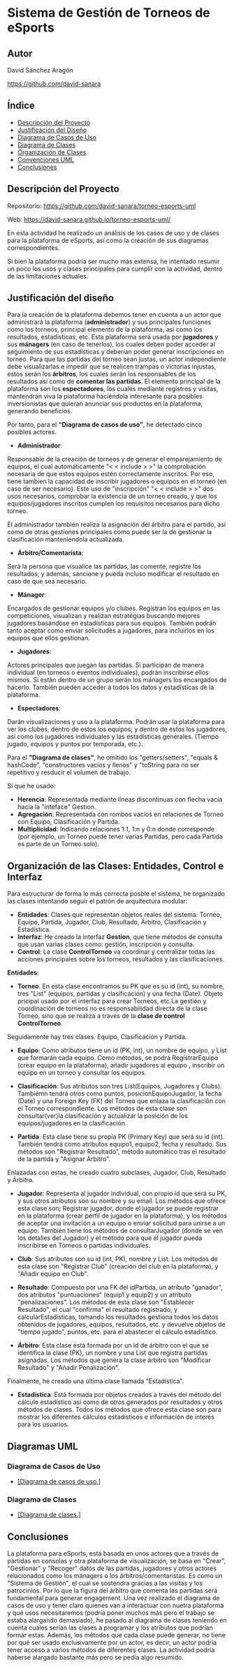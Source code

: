 # Sistema de Gestión de Torneos de eSports

## Autor

David Sánchez Aragón

https://github.com/david-sanara

## Índice
- [Descripción del Proyecto](#descripción-del-proyecto)
- [Justificación del Diseño](#justificación-del-diseño)
- [Diagrama de Casos de Uso](#diagrama-de-casos-de-uso)
- [Diagrama de Clases](#diagrama-de-clases)
- [Organización de Clases](#organización-de-clases-entidades-control-e-interfaz)
- [Convenciones UML](#convenciones-uml-utilizadas)
- [Conclusiones](#conclusiones)

## Descripción del Proyecto

Repositorio: https://github.com/david-sanara/torneo-esports-uml

Web: https://david-sanara.github.io/torneo-esports-uml/

En esta actividad he realizado un análisis de los casos de uso y de clases para la plataforma de eSports, así como la creación de sus diagramas correspondientes.

Si bien la plataforma podría ser mucho más extensa, he intentado resumir un poco los usos y clases principales para cumplir con la actividad, dentro de las limitaciones actuales.

## Justificación del diseño

Para la creación de la plataforma debemos tener en cuenta a un actor que administrará la plataforma (**administrador**) y sus principales funciones como los torneos, principal elemento de la plataforma, así como los resultados, estadísticas, etc.
Esta plataforma será usada por **jugadores** y sus **mánagers** (en caso de tenerlos), los cuales deben poder acceder al seguimiento de sus estadísticas y deberían poder generar inscripciones en torneo.
Para que las partidas del torneo sean justas, un actor independiente debe visualizarlas e impedir que se realicen trampas o victorias injustas, estos serán los **árbitros**, los cuales serán los responsables de los resultados así como de **comentar las partidas**.
El elemento principal de la plataforma son los **espectadores**, los cuales mediante registros y visitas, mantendrán viva la plataforma haciéndola interesante para posibles inversionistas que quieran anunciar sus productos en la plataforma, generando beneficios.

Por tanto, para el **“Diagrama de casos de uso”**, he detectado cinco posibles actores. 

- **Administrador**: 

Responsable de la creación de torneos y de generar el emparejamiento de equipos, el cual automáticamente "< < include > >" la comprobación necesaria de que estos equipos estén correctamente inscritos.
Por eso, tiene tambien la capacidad de inscribir jugadores o equipos en el torneo (en caso de ser necesario). Este uso de "inscripción" "< < include > >" dos usos necesarios, comprobar la existencia de un torneo creado, y que los equipos/jugadores inscritos cumplen los requisitos necesarios para dicho torneo.

El administrador también realiza la asignación del árbitro para el partido, así como de otras gestiones principales como puede ser la de gestionar la clasificación manteniendola actualizada.

- **Árbitro/Comentarista**:

Será la persona que visualice las partidas, las comente, registre los resultados, y además, sancione y pueda incluso modificar el resultado en caso de que sea necesario.

- **Mánager**:

Encargados de gestionar equipos y/o clubes. Registran los equipos en las competiciones, visualizan y realizan estratégias buscando mejores jugadores basándose en estadísticas para sus equipos. También podrán tanto aceptar como enviar solicitudes a jugadores, para incluirlos en los equipos que ellos gestionan.

- **Jugadores**:

Actores principales que juegan las partidas. Si participan de manera individual (en torneos o eventos individuales), podrán inscribirse ellos mismos. Si están dentro de un grupo serán los mánagers los encargados de hacerlo. También pueden acceder a todos los datos y estadísticas de la plataforma.

- **Espectadores**:

Darán visualizaciones y uso a la plataforma. Podrán usar la plataforma para ver los clubes, dentro de estos los equipos, y dentro de estos los jugadores, así como los jugadores individuales y las estadísticas generales. (Tiempo jugado, equipos y puntos por temporada, etc.).


Para el **"Diagrama de clases"**, he omitido los "getters/setters", "equals & hashCode", "constructores vacíos y llenos" y "toString para no ser repetitivo y resducir el volumen de trabajo. 

Sí que he usado:

- **Herencia**: Representada mediante líneas discontinuas con flecha vacía hacia la "inteface" Gestion.
- **Agregación**: Representada con rombos vacíos en relaciones de Torneo con Equipo, Clasificación y Partida.
- **Multiplicidad**: Indicando relaciones 1:1, 1:n y 0:n donde corresponde (por ejemplo, un Torneo puede tener varias Partidas, pero cada Partida es parte de un Torneo solo).


## Organización de las Clases: Entidades, Control e Interfaz

Para estructurar de forma lo más correcta posble el sistema, he organizado las clases intentando seguir el patrón de arquitectura modular:

- **Entidades**: Clases que representan objetos reales del sistema: Torneo, Equipo, Partida, Jugador, Club, Resultado, Árbitro, Clasificación y Estadística.
- **Interfaz**: He creado la interfaz **Gestion**, que tiene métodos de consulta que usan varias clases como: gestión, inscripción y consulta.
- **Control**: La clase **ControlTorneo** va coordinar y centralizar todas las acciones principales sobre los torneos, resultados y las clasificaciones.

**Entidades**:

* **Torneo**. En esta clase encontramos su PK que es su id (int), su nombre, tres "List" (equipos, partidas y clasificación) y una fecha (Date).
Objeto pricipal usado por el interfaz para crear Torneos, etc.La gestión y coordinación de torneos no es responsabilidad directa de la clase Torneo, sino que se realiza a través de la **clase de control ControlTorneo**.

Seguidamente hay tres clases. Equipo, Clasificación y Partida.

* **Equipo**: Como atributos tiene un id (PK, int), un nombre de equipo, y List<Jugador> que formarán cada equipo. Como métodos, se podrá RegistrarEquipo (crear equipo en la plataforma), añadir jugadores al equipo , inscribir un equipo en un torneo y consultar los equipos.

* **Clasificación**: Sus atributos son tres List(Equipos, Jugadores y Clubs). Tambiémn tendrá otros como puntos, posicionEquipoJugador, la fecha (Date) y una Foreign Key (FK) del Torneo que enlaza la clasificación con el Torneo correspondiente. Los métodos de esta clase son consultar(ver)la clasificación y actualizar la posición de los equipos/jugadores en la clasificación.

* **Partida**: Esta clase tiene su propia PK (Primary Key) que será su id (int). También tendrá como atributos equipo1, equipo2, fecha y resultado. Sus métodos son "Registrar Resultado", método automático tras el resultado de la partida y "Asignar Árbitro".

Enlazadas con estas, he creado cuatro subclases, Jugador, Club, Resultado y Árbitro.

* **Jugador**: Representa al jugador individual, con propio id que será su PK, y sus otros atributos son su nombre y su email. Los métodos que ofrece esta clase son; Registrar jugador, donde el jugador se puede registrar en la plataforma (crear perfil de jugador en la plataforma), y los métodos de aceptar una invitación a un equipo o enviar solicitud para unirse a un equipo. También tiene los métodos de consultarJugador (donde se ven los detalles del Jugador) y el método para que el jugador pueda inscribirse en Torneos o partidas individuales.

* **Club**: Sus atributos son su id (int, PK), nombre y List<Equipo>. Los métodos de esta clase son "Registrar Club" (creación del club en la plataforma), y "Añadir equipo en Club".

* **Resultado**: Compuesto por una FK del idPartida, un atributo "ganador", dos atributos "puntuaciones" (equip1 y equip2) y un atributo "penalizaciones". Los métodos de esta clase son "Establecer Resultado", el cual "confirma" el resultado registrado, y calcularEstadísticas, tomando los resultados gestiona todos los datos obtenidos de jugadores, equipos, resultados, etc. y devuelve objetos de "tiempo jugado", puntos, etc. para el abastecer el cálculo estadístico.

* **Árbitro**: Esta clase está formada por un id de árbitro con el que se identifica la clase (PK), un nombre y una List<Partida> que registra partidas asignadas.
Los métodos que genera la clase árbitro son "Modificar Resultado" y "Añadir Penalización".

Finalmente, he creado una última clase llamada "Estadística".

* **Estadística**: Está formada por objetos creados a través del método del cálculo estadístico así como de otros generados por resultados y otros métodos de clases. Todos los métodos que ofrece esta clase son para mostrar los diferentes cálculos estadísticos e información de interés para los usuarios.

## Diagramas UML

### Diagrama de Casos de Uso

- [[Diagrama de casos de uso.]](https://github.com/david-sanara/torneo-esports-uml/blob/main/diagrams/casos-uso.png)

### Diagrama de Clases

- [[Diagrama de clases.]](https://github.com/david-sanara/torneo-esports-uml/blob/main/diagrams/clases.png) 

## Conclusiones

La plataforma para eSports, está basada en unos actores que a través de partidas en consolas y otra plataforma de visualización, se basa en "Crear", "Gestionar" y "Recoger" datos de las partidas, jugadores y otros actores relacionados como los mánagers o los árbitros/comentaristas. Es como un "Sistema de Gestión", el cual se sostendra gracias a las visitas y los patrocinios. Por lo que la figura del árbitro que comenta las partidas será fundamental para generar engagement. 
Una vez realizado el diagrama de casos de uso y tener claro quienes van a interactuar con nuetra plataforma y qué usos necesitaremos (podría poner muchos más pero el trabajo se estaba alargando demasiado), he pasado al diagrama de clases teniendo en cuenta cuales serían las clases a programar y los atributos que podrían formar estas. Además, los métodos que cada clase puede generar, no tiene por qué ser usado exclusivamente por un actor, es decir, un actor podría tener acceso a varios métodos de diferentes clases.
La actividad podría haberse alargado bastante más pero se pedía algo resumido.

